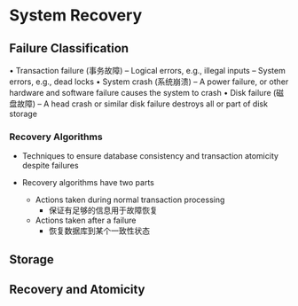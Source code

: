 # System Recovery

## Failure Classification

• Transaction failure (事务故障)
– Logical errors, e.g., illegal inputs
– System errors, e.g., dead locks
• System crash (系统崩溃)
– A power failure, or other hardware and software failure causes the system to crash
• Disk failure (磁盘故障)
– A head crash or similar disk failure destroys all or part of disk storage

### Recovery Algorithms

* Techniques to ensure database consistency and transaction atomicity despite failures

* Recovery algorithms have two parts
  * Actions taken during normal transaction processing 
    * 保证有足够的信息用于故障恢复
  * Actions taken after a failure
    * 恢复数据库到某个一致性状态

## Storage

## Recovery and Atomicity

